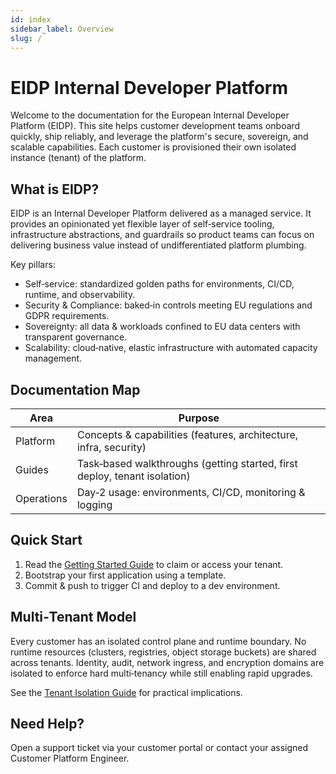 ```yaml
---
id: index
sidebar_label: Overview
slug: /
---
```


# EIDP Internal Developer Platform

Welcome to the documentation for the European Internal Developer Platform (EIDP). This site helps customer development teams onboard quickly, ship reliably, and leverage the platform's secure, sovereign, and scalable capabilities. Each customer is provisioned their own isolated instance (tenant) of the platform.

## What is EIDP?
EIDP is an Internal Developer Platform delivered as a managed service. It provides an opinionated yet flexible layer of self‑service tooling, infrastructure abstractions, and guardrails so product teams can focus on delivering business value instead of undifferentiated platform plumbing.

Key pillars:
- Self‑service: standardized golden paths for environments, CI/CD, runtime, and observability.
- Security & Compliance: baked‑in controls meeting EU regulations and GDPR requirements.
- Sovereignty: all data & workloads confined to EU data centers with transparent governance.
- Scalability: cloud‑native, elastic infrastructure with automated capacity management.

## Documentation Map
| Area | Purpose |
|------|---------|
| Platform | Concepts & capabilities (features, architecture, infra, security) |
| Guides | Task‑based walkthroughs (getting started, first deploy, tenant isolation) |
| Operations | Day‑2 usage: environments, CI/CD, monitoring & logging |

## Quick Start
1. Read the [Getting Started Guide](guides/getting-started) to claim or access your tenant.
2. Bootstrap your first application using a template.
3. Commit & push to trigger CI and deploy to a dev environment.

## Multi‑Tenant Model
Every customer has an isolated control plane and runtime boundary. No runtime resources (clusters, registries, object storage buckets) are shared across tenants. 
Identity, audit, network ingress, and encryption domains are isolated to enforce hard multi‑tenancy while still enabling rapid upgrades.

See the [Tenant Isolation Guide](guides/tenant-isolation) for practical implications.

## Need Help?
Open a support ticket via your customer portal or contact your assigned Customer Platform Engineer.
